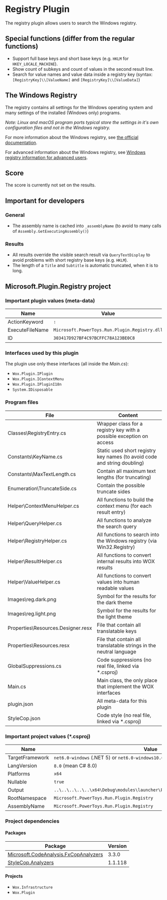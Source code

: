 # Registry Plugin

The registry plugin allows users to search the Windows registry.

## Special functions (differ from the regular functions)

* Support full base keys and short base keys (e.g. `HKLM` for `HKEY_LOCALE_MACHINE`).
* Show count of subkeys and count of values in the second result line.
* Search for value names and value data inside a registry key (syntax: `[RegistryKey]\\[ValueName]` and `[RegistryKey]\\[ValueData]`)

## The Windows Registry

The registry contains all settings for the Windows operating system and many settings of the installed (Windows only) programs.

_Note: Linux and macOS program ports typical store the settings in it's own configuration files and not in the Windows registry._

For more information about the Windows registry, see [the official documentation](https://docs.microsoft.com/windows/win32/sysinfo/registry).

For advanced information about the Windows registry, see [Windows registry information for advanced users](https://docs.microsoft.com/troubleshoot/windows-server/performance/windows-registry-advanced-users).

## Score

The score is currently not set on the results.

## Important for developers

### General

* The assembly name is cached into `_assemblyName` (to avoid to many calls of `Assembly.GetExecutingAssembly()`)

### Results

* All results override the visible search result via `QueryTextDisplay` to avoid problems with short registry base keys (e.g. `HKLM`).
* The length of a `Title` and `Subtitle` is automatic truncated, when it is to long.

## Microsoft.Plugin.Registry project

### Important plugin values (meta-data)

| Name            | Value                                         |
| --------------- | --------------------------------------------- |
| ActionKeyword   | `:`                                           |
| ExecuteFileName | `Microsoft.PowerToys.Run.Plugin.Registry.dll` |
| ID              | `303417D927BF4C97BCFFC78A123BE0C8`            |

### Interfaces used by this plugin

The plugin use only these interfaces (all inside the _Main.cs_):

* `Wox.Plugin.IPlugin`
* `Wox.Plugin.IContextMenu`
* `Wox.Plugin.IPluginI18n`
* `System.IDisposable`

### Program files

| File                                 | Content                                                                  |
| ------------------------------------ | ------------------------------------------------------------------------ |
| Classes\RegistryEntry.cs           | Wrapper class for a registry key with a possible exception on access     |
| Constants\KeyName.cs               | Static used short registry key names (to avoid code and string doubling) |
| Constants\MaxTextLength.cs         | Contain all maximum text lengths (for truncating)                        |
| Enumeration\TruncateSide.cs        | Contain the possible truncate sides                                      |
| Helper\ContextMenuHelper.cs        | All functions to build the context menu (for each result entry)          |
| Helper\QueryHelper.cs              | All functions to analyze the search query                                |
| Helper\RegistryHelper.cs           | All functions to search into the Windows registry (via Win32.Registry) |
| Helper\ResultHelper.cs             | All functions to convert internal results into WOX results               |
| Helper\ValueHelper.cs              | All functions to convert values into human readable values               |
| Images\reg.dark.png                | Symbol for the results for the dark theme                                |
| Images\reg.light.png               | Symbol for the results for the light theme                               |
| Properties\Resources.Designer.resx | File that contain all translatable keys                                  |
| Properties\Resources.resx          | File that contain all translatable strings in the neutral language       |
| GlobalSuppressions.cs              | Code suppressions (no real file, linked via *.csproj)                    |
| Main.cs                            | Main class, the only place that implement the WOX interfaces             |
| plugin.json                        | All meta-data for this plugin                                            |
| StyleCop.json                      | Code style (no real file, linked via *.csproj)                           |

### Important project values (*.csproj)

| Name            | Value                                                                          |
| --------------- | ------------------------------------------------------------------------------ |
| TargetFramework | `net6.0-windows` (.NET 5) or `net6.0-windows10.0.18362.0` (OS version specific)|
| LangVersion     | `8.0` (mean C# 8.0)                                                            |
| Platforms       | `x64`                                                                          |
| Nullable        | `true`                                                                         |
| Output          | `..\..\..\..\..\x64\Debug\modules\launcher\Plugins\Microsoft.Plugin.Registry\` |
| RootNamespace   | `Microsoft.PowerToys.Run.Plugin.Registry`                                      |
| AssemblyName    | `Microsoft.PowerToys.Run.Plugin.Registry`                                      |

### Project dependencies

#### Packages

| Package                                                                             | Version |
| ----------------------------------------------------------------------------------- | ------- |
| [Microsoft.CodeAnalysis.FxCopAnalyzers](https://github.com/dotnet/roslyn-analyzers) | 3.3.0   |
| [StyleCop.Analyzers](https://github.com/DotNetAnalyzers/StyleCopAnalyzers)          | 1.1.118 |

#### Projects

* `Wox.Infrastructure`
* `Wox.Plugin`
